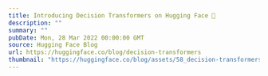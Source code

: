 ```yaml
---
title: Introducing Decision Transformers on Hugging Face 🤗
description: ""
summary: ""
pubDate: Mon, 28 Mar 2022 00:00:00 GMT
source: Hugging Face Blog
url: https://huggingface.co/blog/decision-transformers
thumbnail: "https://huggingface.co/blog/assets/58_decision-transformers/thumbnail.jpg"
---
```


